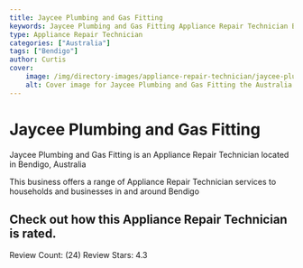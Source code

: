 ```yaml
---
title: Jaycee Plumbing and Gas Fitting
keywords: Jaycee Plumbing and Gas Fitting Appliance Repair Technician Bendigo Australia 
type: Appliance Repair Technician 
categories: ["Australia"]
tags: ["Bendigo"]
author: Curtis
cover:
    image: /img/directory-images/appliance-repair-technician/jaycee-plumbing-and-gas-fitting.webp
    alt: Cover image for Jaycee Plumbing and Gas Fitting the Australia based Appliance Repair Technician servicing Bendigo 
---
```


# Jaycee Plumbing and Gas Fitting
Jaycee Plumbing and Gas Fitting is an Appliance Repair Technician located in Bendigo, Australia

This business offers a range of Appliance Repair Technician services to households and businesses in and around Bendigo

## Check out how this Appliance Repair Technician is rated.
Review Count: (24)
Review Stars: 4.3
